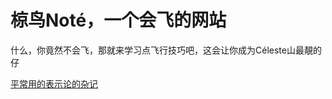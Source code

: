 # 椋鸟Noté，一个会飞的网站

什么，你竟然不会飞，那就来学习点飞行技巧吧，这会让你成为Céleste山最靚的仔

[平常用的表示论的杂记](https://github.com/starlingnia/starlingnia.github.io/blob/main/repsnote.md)
